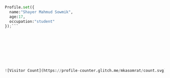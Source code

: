 



```python import { Profile } from "github";
Profile.set({
  name:"Shayer Mahmud Sowmik",
  age:17,
  occupation:"student"
});```









![Visitor Count](https://profile-counter.glitch.me/mkasomrat/count.svg)






 
 
 

 










